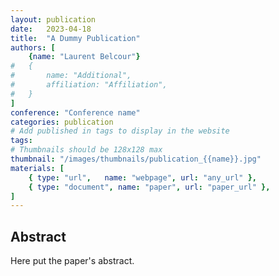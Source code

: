 ```yaml
---
layout: publication
date:   2023-04-18
title:  "A Dummy Publication"
authors: [
    {name: "Laurent Belcour"}
#   {
#       name: "Additional",
#       affiliation: "Affiliation", 
#   }
]
conference: "Conference name"
categories: publication
# Add published in tags to display in the website
tags: 
# Thumbnails should be 128x128 max
thumbnail: "/images/thumbnails/publication_{{name}}.jpg"
materials: [
    { type: "url",   name: "webpage", url: "any_url" },
    { type: "document", name: "paper", url: "paper_url" },
]
---
```


## Abstract
Here put the paper's abstract.
